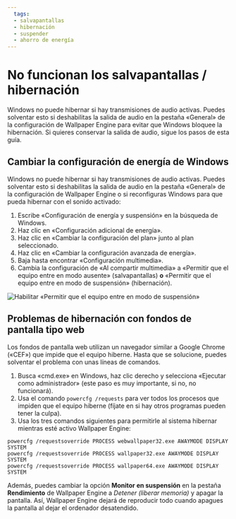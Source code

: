 ```yaml
---
  tags:
  - salvapantallas
  - hibernación
  - suspender
  - ahorro de energía
---
```


# No funcionan los salvapantallas / hibernación

Windows no puede hibernar si hay transmisiones de audio activas. Puedes solventar esto si deshabilitas la salida de audio en la pestaña «General» de la configuración de Wallpaper Engine para evitar que Windows bloquee la hibernación. Si quieres conservar la salida de audio, sigue los pasos de esta guía.

## Cambiar la configuración de energía de Windows

Windows no puede hibernar si hay transmisiones de audio activas. Puedes solventar esto si deshabilitas la salida de audio en la pestaña «General» de la configuración de Wallpaper Engine o si reconfiguras Windows para que pueda hibernar con el sonido activado:

1. Escribe «Configuración de energía y suspensión» en la búsqueda de Windows.
2. Haz clic en «Configuración adicional de energía».
3. Haz clic en «Cambiar la configuración del plan» junto al plan seleccionado.
4. Haz clic en «Cambiar la configuración avanzada de energía».
5. Baja hasta encontrar «Configuración multimedia».
6. Cambia la configuración de «Al compartir multimedia» a «Permitir que el equipo entre en modo ausente» (salvapantallas) **o** «Permitir que el equipo entre en modo de suspensión» (hibernación).

![Habilitar «Permitir que el equipo entre en modo de suspensión»](./power.gif)

## Problemas de hibernación con fondos de pantalla tipo web

Los fondos de pantalla web utilizan un navegador similar a Google Chrome («CEF») que impide que el equipo hiberne. Hasta que se solucione, puedes solventar el problema con unas líneas de comandos.

1. Busca «cmd.exe» en Windows, haz clic derecho y selecciona «Ejecutar como administrador» (este paso es muy importante, si no, no funcionará).
2. Usa el comando `powercfg /requests` para ver todos los procesos que impiden que el equipo hiberne (fíjate en si hay otros programas pueden tener la culpa).
3. Usa los tres comandos siguientes para permitirle al sistema hibernar mientras esté activo Wallpaper Engine:

```
powercfg /requestsoverride PROCESS webwallpaper32.exe AWAYMODE DISPLAY SYSTEM
powercfg /requestsoverride PROCESS wallpaper32.exe AWAYMODE DISPLAY SYSTEM
powercfg /requestsoverride PROCESS wallpaper64.exe AWAYMODE DISPLAY SYSTEM
```

Además, puedes cambiar la opción **Monitor en suspensión** en la pestaña **Rendimiento** de Wallpaper Engine a *Detener (liberar memoria)* y apagar la pantalla. Así, Wallpaper Engine dejará de reproducir todo cuando apagues la pantalla al dejar el ordenador desatendido.